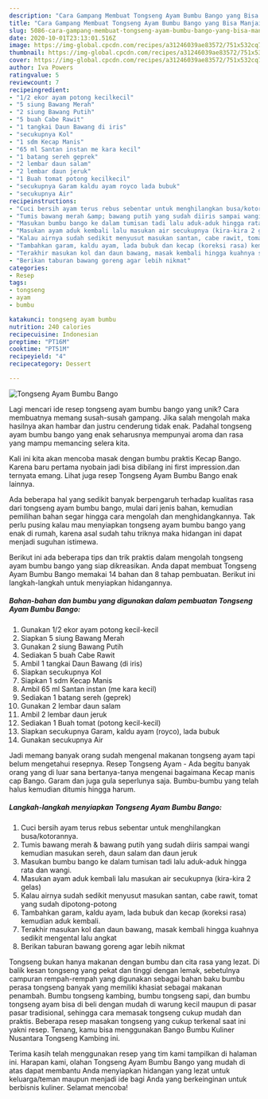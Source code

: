```yaml
---
description: "Cara Gampang Membuat Tongseng Ayam Bumbu Bango yang Bisa Manjain Lidah"
title: "Cara Gampang Membuat Tongseng Ayam Bumbu Bango yang Bisa Manjain Lidah"
slug: 5086-cara-gampang-membuat-tongseng-ayam-bumbu-bango-yang-bisa-manjain-lidah
date: 2020-10-01T23:13:01.516Z
image: https://img-global.cpcdn.com/recipes/a31246039ae83572/751x532cq70/tongseng-ayam-bumbu-bango-foto-resep-utama.jpg
thumbnail: https://img-global.cpcdn.com/recipes/a31246039ae83572/751x532cq70/tongseng-ayam-bumbu-bango-foto-resep-utama.jpg
cover: https://img-global.cpcdn.com/recipes/a31246039ae83572/751x532cq70/tongseng-ayam-bumbu-bango-foto-resep-utama.jpg
author: Iva Powers
ratingvalue: 5
reviewcount: 7
recipeingredient:
- "1/2 ekor ayam potong kecilkecil"
- "5 siung Bawang Merah"
- "2 siung Bawang Putih"
- "5 buah Cabe Rawit"
- "1 tangkai Daun Bawang di iris"
- "secukupnya Kol"
- "1 sdm Kecap Manis"
- "65 ml Santan instan me kara kecil"
- "1 batang sereh geprek"
- "2 lembar daun salam"
- "2 lembar daun jeruk"
- "1 Buah tomat potong kecilkecil"
- "secukupnya Garam kaldu ayam royco lada bubuk"
- "secukupnya Air"
recipeinstructions:
- "Cuci bersih ayam terus rebus sebentar untuk menghilangkan busa/kotorannya."
- "Tumis bawang merah &amp; bawang putih yang sudah diiris sampai wangi kemudian masukan sereh, daun salam dan daun jeruk"
- "Masukan bumbu bango ke dalam tumisan tadi lalu aduk-aduk hingga rata dan wangi."
- "Masukan ayam aduk kembali lalu masukan air secukupnya (kira-kira 2 gelas)"
- "Kalau airnya sudah sedikit menyusut masukan santan, cabe rawit, tomat yang sudah dipotong-potong"
- "Tambahkan garam, kaldu ayam, lada bubuk dan kecap (koreksi rasa) kemudian aduk kembali."
- "Terakhir masukan kol dan daun bawang, masak kembali hingga kuahnya sedikit mengental lalu angkat"
- "Berikan taburan bawang goreng agar lebih nikmat"
categories:
- Resep
tags:
- tongseng
- ayam
- bumbu

katakunci: tongseng ayam bumbu 
nutrition: 240 calories
recipecuisine: Indonesian
preptime: "PT16M"
cooktime: "PT51M"
recipeyield: "4"
recipecategory: Dessert

---
```



![Tongseng Ayam Bumbu Bango](https://img-global.cpcdn.com/recipes/a31246039ae83572/751x532cq70/tongseng-ayam-bumbu-bango-foto-resep-utama.jpg)

Lagi mencari ide resep tongseng ayam bumbu bango yang unik? Cara membuatnya memang susah-susah gampang. Jika salah mengolah maka hasilnya akan hambar dan justru cenderung tidak enak. Padahal tongseng ayam bumbu bango yang enak seharusnya mempunyai aroma dan rasa yang mampu memancing selera kita.

Kali ini kita akan mencoba masak dengan bumbu praktis Kecap Bango. Karena baru pertama nyobain jadi bisa dibilang ini first impression.dan ternyata emang. Lihat juga resep Tongseng Ayam Bumbu Bango enak lainnya.

Ada beberapa hal yang sedikit banyak berpengaruh terhadap kualitas rasa dari tongseng ayam bumbu bango, mulai dari jenis bahan, kemudian pemilihan bahan segar hingga cara mengolah dan menghidangkannya. Tak perlu pusing kalau mau menyiapkan tongseng ayam bumbu bango yang enak di rumah, karena asal sudah tahu triknya maka hidangan ini dapat menjadi suguhan istimewa.


Berikut ini ada beberapa tips dan trik praktis dalam mengolah tongseng ayam bumbu bango yang siap dikreasikan. Anda dapat membuat Tongseng Ayam Bumbu Bango memakai 14 bahan dan 8 tahap pembuatan. Berikut ini langkah-langkah untuk menyiapkan hidangannya.

<!--inarticleads1-->

##### Bahan-bahan dan bumbu yang digunakan dalam pembuatan Tongseng Ayam Bumbu Bango:

1. Gunakan 1/2 ekor ayam potong kecil-kecil
1. Siapkan 5 siung Bawang Merah
1. Gunakan 2 siung Bawang Putih
1. Sediakan 5 buah Cabe Rawit
1. Ambil 1 tangkai Daun Bawang (di iris)
1. Siapkan secukupnya Kol
1. Siapkan 1 sdm Kecap Manis
1. Ambil 65 ml Santan instan (me kara kecil)
1. Sediakan 1 batang sereh (geprek)
1. Gunakan 2 lembar daun salam
1. Ambil 2 lembar daun jeruk
1. Sediakan 1 Buah tomat (potong kecil-kecil)
1. Siapkan secukupnya Garam, kaldu ayam (royco), lada bubuk
1. Gunakan secukupnya Air


Jadi memang banyak orang sudah mengenal makanan tongseng ayam tapi belum mengetahui resepnya. Resep Tongseng Ayam - Ada begitu banyak orang yang di luar sana bertanya-tanya mengenai bagaimana Kecap manis cap Bango. Garam dan juga gula seperlunya saja. Bumbu-bumbu yang telah halus kemudian ditumis hingga harum. 

<!--inarticleads2-->

##### Langkah-langkah menyiapkan Tongseng Ayam Bumbu Bango:

1. Cuci bersih ayam terus rebus sebentar untuk menghilangkan busa/kotorannya.
1. Tumis bawang merah &amp; bawang putih yang sudah diiris sampai wangi kemudian masukan sereh, daun salam dan daun jeruk
1. Masukan bumbu bango ke dalam tumisan tadi lalu aduk-aduk hingga rata dan wangi.
1. Masukan ayam aduk kembali lalu masukan air secukupnya (kira-kira 2 gelas)
1. Kalau airnya sudah sedikit menyusut masukan santan, cabe rawit, tomat yang sudah dipotong-potong
1. Tambahkan garam, kaldu ayam, lada bubuk dan kecap (koreksi rasa) kemudian aduk kembali.
1. Terakhir masukan kol dan daun bawang, masak kembali hingga kuahnya sedikit mengental lalu angkat
1. Berikan taburan bawang goreng agar lebih nikmat


Tongseng bukan hanya makanan dengan bumbu dan cita rasa yang lezat. Di balik kesan tongseng yang pekat dan tinggi dengan lemak, sebetulnya campuran rempah-rempah yang digunakan sebagai bahan baku bumbu perasa tongseng banyak yang memiliki khasiat sebagai makanan penambah. Bumbu tongseng kambing, bumbu tongseng sapi, dan bumbu tongseng ayam bisa di beli dengan mudah di warung kecil maupun di pasar pasar tradisional, sehingga cara memasak tongseng cukup mudah dan praktis. Beberapa resep masakan tongseng yang cukup terkenal saat ini yakni resep. Tenang, kamu bisa menggunakan Bango Bumbu Kuliner Nusantara Tongseng Kambing ini. 

Terima kasih telah menggunakan resep yang tim kami tampilkan di halaman ini. Harapan kami, olahan Tongseng Ayam Bumbu Bango yang mudah di atas dapat membantu Anda menyiapkan hidangan yang lezat untuk keluarga/teman maupun menjadi ide bagi Anda yang berkeinginan untuk berbisnis kuliner. Selamat mencoba!

